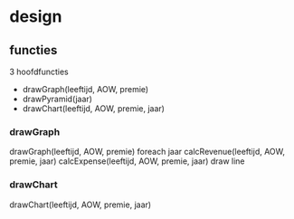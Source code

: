 # design
## functies
3 hoofdfuncties
- drawGraph(leeftijd, AOW, premie)
- drawPyramid(jaar)
- drawChart(leeftijd, AOW, premie, jaar)

### drawGraph
drawGraph(leeftijd, AOW, premie)
    foreach jaar
        calcRevenue(leeftijd, AOW, premie, jaar)
        calcExpense(leeftijd, AOW, premie, jaar)
        draw line

### drawChart
drawChart(leeftijd, AOW, premie, jaar)  
